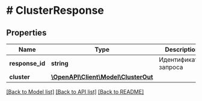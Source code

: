 # # ClusterResponse

## Properties

Name | Type | Description | Notes
------------ | ------------- | ------------- | -------------
**response_id** | **string** | Идентификатор запроса | [optional]
**cluster** | [**\OpenAPI\Client\Model\ClusterOut**](ClusterOut.md) |  |

[[Back to Model list]](../../README.md#models) [[Back to API list]](../../README.md#endpoints) [[Back to README]](../../README.md)
